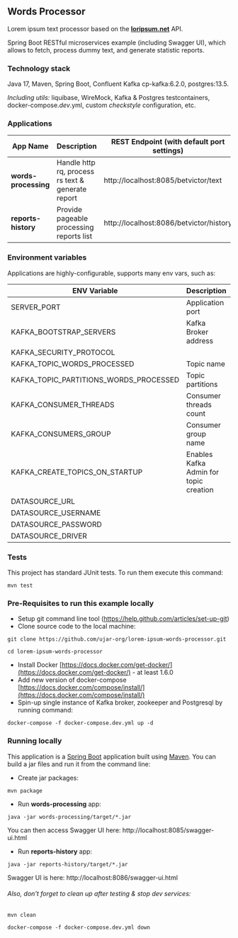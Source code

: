## Words Processor

Lorem ipsum text processor based on the  **[loripsum.net](https://loripsum.net/)** API.

Spring Boot RESTful microservices example (including Swagger UI), which allows to fetch, process dummy text,
and generate statistic reports.

### Technology stack

Java 17, Maven, Spring Boot, Confluent Kafka cp-kafka:6.2.0, postgres:13.5.

_Including utils:_ liquibase, WireMock, Kafka & Postgres testcontainers, docker-compose._dev_.yml,
custom _checkstyle_ configuration, etc.

### Applications

| App Name             | Description                                       | REST Endpoint (with default port settings) |
|----------------------|---------------------------------------------------|--------------------------------------------|
| __words-processing__ | Handle http rq, process rs text & generate report | http://localhost:8085/betvictor/text       |
| __reports-history__  | Provide pageable processing reports list          | http://localhost:8086/betvictor/history    |

### Environment variables

Applications are highly-configurable, supports many env vars, such as: 

| ENV Variable                           | Description                            | Default Value                                   |
|----------------------------------------|----------------------------------------|-------------------------------------------------|
| SERVER_PORT                            | Application port                       | 8085                                      |
| KAFKA_BOOTSTRAP_SERVERS                | Kafka Broker address                   | localhost:29092                                 |
| KAFKA_SECURITY_PROTOCOL                |                                        | PLAINTEXT                                       |
| KAFKA_TOPIC_WORDS_PROCESSED            | Topic name                             | words.processed                                 |
| KAFKA_TOPIC_PARTITIONS_WORDS_PROCESSED | Topic partitions                       | 4                                               |
| KAFKA_CONSUMER_THREADS                 | Consumer threads count                 | 4                                               |
| KAFKA_CONSUMERS_GROUP                  | Consumer group name                    | reports-history                                 |
| KAFKA_CREATE_TOPICS_ON_STARTUP         | Enables Kafka Admin for topic creation | true                                            |
| DATASOURCE_URL                         |                                        | jdbc:postgresql://localhost:5432/lorem_ipsum_db |
| DATASOURCE_USERNAME                    |                                        | postgres                                        |
| DATASOURCE_PASSWORD                    |                                        | postgres                                        |
| DATASOURCE_DRIVER                      |                                        | org.postgresql.Driver                           |

### Tests

This project has standard JUnit tests. To run them execute this command:

```
mvn test
```

### Pre-Requisites to run this example locally

- Setup git command line tool (https://help.github.com/articles/set-up-git)
- Clone source code to the local machine:

```
git clone https://github.com/ujar-org/lorem-ipsum-words-processor.git

cd lorem-ipsum-words-processor
```

- Install Docker [https://docs.docker.com/get-docker/](https://docs.docker.com/get-docker/) - at least 1.6.0
- Add new version of docker-compose [https://docs.docker.com/compose/install/](https://docs.docker.com/compose/install/)
- Spin-up single instance of Kafka broker, zookeeper and Postgresql by running command:

```
docker-compose -f docker-compose.dev.yml up -d
```

### Running locally

This application is a [Spring Boot](https://spring.io/guides/gs/spring-boot) application built
using [Maven](https://spring.io/guides/gs/maven/). You can build a jar files and run it from the command line:

- Create jar packages:

```
mvn package
```

- Run **words-processing** app:

```
java -jar words-processing/target/*.jar
```

You can then access Swagger UI here: http://localhost:8085/swagger-ui.html

- Run **reports-history** app:

```
java -jar reports-history/target/*.jar
```

Swagger UI is here: http://localhost:8086/swagger-ui.html


###### Also, don't forget to clean up after testing & stop dev services:

```
mvn clean

docker-compose -f docker-compose.dev.yml down

```
